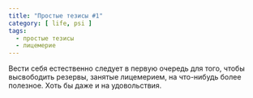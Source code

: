```yaml
---
title: "Простые тезисы #1"
category: [ life, psi ]
tags:
  - простые тезисы
  - лицемерие
---
```

Вести себя естественно следует в первую очередь для того, чтобы высвободить резервы, занятые лицемерием,
на что-нибудь более полезное. Хоть бы даже и на удовольствия.
